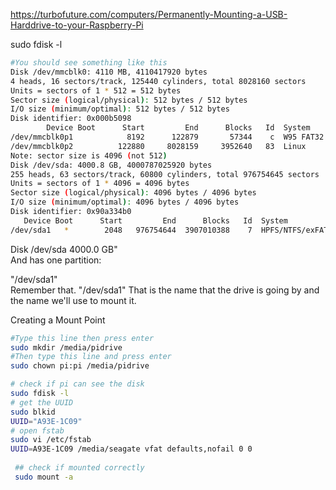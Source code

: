 https://turbofuture.com/computers/Permanently-Mounting-a-USB-Harddrive-to-your-Raspberry-Pi  

sudo fdisk -l
```bash
#You should see something like this
Disk /dev/mmcblk0: 4110 MB, 4110417920 bytes
4 heads, 16 sectors/track, 125440 cylinders, total 8028160 sectors
Units = sectors of 1 * 512 = 512 bytes
Sector size (logical/physical): 512 bytes / 512 bytes
I/O size (minimum/optimal): 512 bytes / 512 bytes
Disk identifier: 0x000b5098
        Device Boot      Start         End      Blocks   Id  System
/dev/mmcblk0p1            8192      122879       57344    c  W95 FAT32 (LBA)
/dev/mmcblk0p2          122880     8028159     3952640   83  Linux
Note: sector size is 4096 (not 512)
Disk /dev/sda: 4000.8 GB, 4000787025920 bytes
255 heads, 63 sectors/track, 60800 cylinders, total 976754645 sectors
Units = sectors of 1 * 4096 = 4096 bytes
Sector size (logical/physical): 4096 bytes / 4096 bytes
I/O size (minimum/optimal): 4096 bytes / 4096 bytes
Disk identifier: 0x90a334b0
   Device Boot      Start         End      Blocks   Id  System
/dev/sda1   *        2048   976754644  3907010388    7  HPFS/NTFS/exFAT
```

Disk /dev/sda 4000.0 GB"  
And has one partition:  

"/dev/sda1"  
Remember that. "/dev/sda1" That is the name that the drive is going by and the name we'll use to mount it.  

Creating a Mount Point  
```bash
#Type this line then press enter
sudo mkdir /media/pidrive
#Then type this line and press enter
sudo chown pi:pi /media/pidrive
```

```bash
# check if pi can see the disk
sudo fdisk -l 
# get the UUID  
sudo blkid 
UUID="A93E-1C09"   
# open fstab
sudo vi /etc/fstab   
UUID=A93E-1C09 /media/seagate vfat defaults,nofail 0 0
 
 ## check if mounted correctly
 sudo mount -a
 ```
